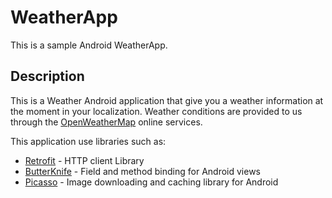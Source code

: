 # WeatherApp

This is a sample Android WeatherApp.

## Description

This is a Weather Android application that give you a weather information at the moment in your localization.
Weather conditions are provided to us through the [OpenWeatherMap](https://openweathermap.org/api) online services.

This application use libraries such as:
* [Retrofit](http://square.github.io/retrofit/) - HTTP client Library
* [ButterKnife](http://jakewharton.github.io/butterknife/) - Field and method binding for Android views
* [Picasso](http://square.github.io/picasso/) - Image downloading and caching library for Android



